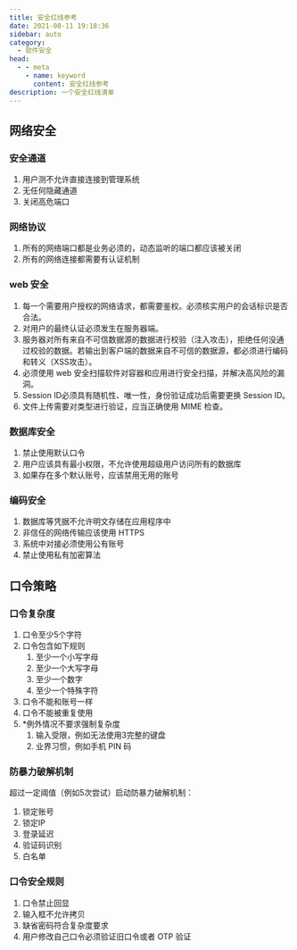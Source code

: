 ```yaml
---
title: 安全红线参考
date: 2021-08-11 19:18:36
sidebar: auto
category: 
  - 软件安全
head:
  - - meta
    - name: keyword
      content: 安全红线参考
description: 一个安全红线清单
---
```


## 网络安全

### 安全通道

1. 用户测不允许直接连接到管理系统
2. 无任何隐藏通道
3. 关闭高危端口



### 网络协议

1. 所有的网络端口都是业务必须的，动态监听的端口都应该被关闭
2. 所有的网络连接都需要有认证机制



### web 安全

1. 每一个需要用户授权的网络请求，都需要鉴权。必须核实用户的会话标识是否合法。
2. 对用户的最终认证必须发生在服务器端。
3. 服务器对所有来自不可信数据源的数据进行校验（注入攻击），拒绝任何没通过校验的数据。若输出到客户端的数据来自不可信的数据源，都必须进行编码和转义（XSS攻击）。
4. 必须使用 web 安全扫描软件对容器和应用进行安全扫描，并解决高风险的漏洞。
5. Session ID必须具有随机性、唯一性，身份验证成功后需要更换 Session ID。
6. 文件上传需要对类型进行验证，应当正确使用 MIME 检查。



### 数据库安全

1. 禁止使用默认口令
2. 用户应该具有最小权限，不允许使用超级用户访问所有的数据库
3. 如果存在多个默认账号，应该禁用无用的账号



### 编码安全

1. 数据库等凭据不允许明文存储在应用程序中
2. 非信任的网络传输应该使用 HTTPS
3. 系统中对接必须使用公有账号
4. 禁止使用私有加密算法

## 口令策略

### 口令复杂度

1. 口令至少5个字符
2. 口令包含如下规则
   1. 至少一个小写字母
   2. 至少一个大写字母
   3. 至少一个数字
   4. 至少一个特殊字符
3. 口令不能和账号一样
4. 口令不能被重复使用
5. *例外情况不要求强制复杂度
   1. 输入受限，例如无法使用3完整的键盘
   2. 业界习惯，例如手机 PIN 码



### 防暴力破解机制

超过一定阈值（例如5次尝试）启动防暴力破解机制：

1. 锁定账号
2. 锁定IP
3. 登录延迟
4. 验证码识别
5. 白名单

### 口令安全规则

1. 口令禁止回显
2. 输入框不允许拷贝
3. 缺省密码符合复杂度要求
4. 用户修改自己口令必须验证旧口令或者 OTP 验证

